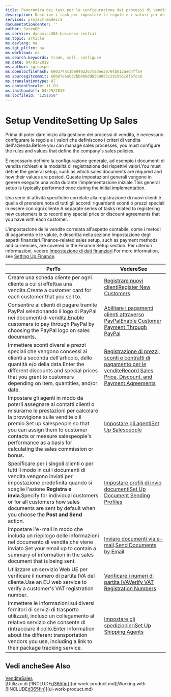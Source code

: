 ```yaml
---
title: Panoramica dei task per la configurazione dei processi di vendita | Documenti Microsoft
description: Descrive i task per impostare le regole e i valori per definire i criteri e processi di vendita.
services: project-madeira
documentationcenter: ''
author: SorenGP
ms.service: dynamics365-business-central
ms.topic: article
ms.devlang: na
ms.tgt_pltfrm: na
ms.workload: na
ms.search.keywords: trade, sell, configure
ms.date: 04/01/2019
ms.author: sgroespe
ms.openlocfilehash: 6903744c1be0492267c8dee307e4b012aed4ffa4
ms.sourcegitcommit: 60b87e5eb32bb408dd65b9855c29159b1dfbfca8
ms.translationtype: HT
ms.contentlocale: it-CH
ms.lasthandoff: 04/29/2019
ms.locfileid: "1251050"
---
```

# <a name="setting-up-sales"></a><span data-ttu-id="52dd7-103">Setup Vendite</span><span class="sxs-lookup"><span data-stu-id="52dd7-103">Setting Up Sales</span></span>
<span data-ttu-id="52dd7-104">Prima di poter dare inizio alla gestione dei processi di vendita, è necessario configurare le regole e i valori che definiscono i criteri di vendita dell'azienda.</span><span class="sxs-lookup"><span data-stu-id="52dd7-104">Before you can manage sales processes, you must configure the rules and values that define the company's sales policies.</span></span>

<span data-ttu-id="52dd7-105">È necessario definire la configurazione generale, ad esempio i documenti di vendita richiesti e le modalità di registrazione dei rispettivi valori.</span><span class="sxs-lookup"><span data-stu-id="52dd7-105">You must define the general setup, such as which sales documents are required and how their values are posted.</span></span> <span data-ttu-id="52dd7-106">Queste impostazioni generali vengono in genere eseguite una volta durante l'implementazione iniziale.</span><span class="sxs-lookup"><span data-stu-id="52dd7-106">This general setup is typically performed once during the initial implementation.</span></span>

<span data-ttu-id="52dd7-107">Una serie di attività specifiche correlate alla registrazione di nuovi clienti è quella di prendere nota di tutti gli accordi riguardanti sconti o prezzi speciali in essere con ogni cliente.</span><span class="sxs-lookup"><span data-stu-id="52dd7-107">A separate series of tasks related to registering new customers is to record any special price or discount agreements that you have with each customer.</span></span>

<span data-ttu-id="52dd7-108">L'impostazione delle vendite correlata all'aspetto contabile, come i metodi di pagamento e le valute, è descritta nella sezione Impostazione degli aspetti finanziari.</span><span class="sxs-lookup"><span data-stu-id="52dd7-108">Finance-related sales setup, such as payment methods and currencies, are covered in the Finance Setup section.</span></span> <span data-ttu-id="52dd7-109">Per ulteriori informazioni, vedere [Impostazione di dati finanziari](finance-setup-finance.md).</span><span class="sxs-lookup"><span data-stu-id="52dd7-109">For more information, see [Setting Up Finance](finance-setup-finance.md).</span></span>

| <span data-ttu-id="52dd7-110">Per</span><span class="sxs-lookup"><span data-stu-id="52dd7-110">To</span></span> | <span data-ttu-id="52dd7-111">Vedere</span><span class="sxs-lookup"><span data-stu-id="52dd7-111">See</span></span> |
| --- | --- |
| <span data-ttu-id="52dd7-112">Creare una scheda cliente per ogni cliente a cui si effettua una vendita.</span><span class="sxs-lookup"><span data-stu-id="52dd7-112">Create a customer card for each customer that you sell to.</span></span> |[<span data-ttu-id="52dd7-113">Registrare nuovi clienti</span><span class="sxs-lookup"><span data-stu-id="52dd7-113">Register New Customers</span></span>](sales-how-register-new-customers.md) |
| <span data-ttu-id="52dd7-114">Consentire ai clienti di pagare tramite PayPal selezionando il logo di PayPal nei documenti di vendita.</span><span class="sxs-lookup"><span data-stu-id="52dd7-114">Enable customers to pay through PayPal by choosing the PayPal logo on sales documents.</span></span> |[<span data-ttu-id="52dd7-115">Abilitare i pagamenti clienti attraverso PayPal</span><span class="sxs-lookup"><span data-stu-id="52dd7-115">Enable Customer Payment Through PayPal</span></span>](sales-how-enable-payment-service-extensions.md) |
| <span data-ttu-id="52dd7-116">Immettere sconti diversi e prezzi speciali che vengono concessi ai clienti a seconda dell'articolo, delle quantità e/o della data.</span><span class="sxs-lookup"><span data-stu-id="52dd7-116">Enter the different discounts and special prices that you grant to customers depending on item, quantities, and/or date.</span></span> |[<span data-ttu-id="52dd7-117">Registrazione di prezzi, sconti e contratti di pagamento per le vendite</span><span class="sxs-lookup"><span data-stu-id="52dd7-117">Record Sales Price, Discount, and Payment Agreements</span></span>](sales-how-record-sales-price-discount-payment-agreements.md) |
| <span data-ttu-id="52dd7-118">Impostare gli agenti in modo da poterli assegnare ai contatti clienti o misurarne le prestazioni per calcolare la provvigione sulle vendite o il premio.</span><span class="sxs-lookup"><span data-stu-id="52dd7-118">Set up salespeople so that you can assign them to customer contacts or measure salespeople's performance as a basis for calculating the sales commission or bonus.</span></span> |[<span data-ttu-id="52dd7-119">Impostare gli agenti</span><span class="sxs-lookup"><span data-stu-id="52dd7-119">Set Up Salespeople</span></span>](sales-how-setup-salespeople.md) |
| <span data-ttu-id="52dd7-120">Specificare per i singoli clienti o per tutti il modo in cui i documenti di vendita vengono inviati per impostazione predefinita quando si sceglie l'azione **Registra e invia**.</span><span class="sxs-lookup"><span data-stu-id="52dd7-120">Specify for individual customers or for all customers how sales documents are sent by default when you choose the **Post and Send** action.</span></span> |[<span data-ttu-id="52dd7-121">Impostare profili di invio documenti</span><span class="sxs-lookup"><span data-stu-id="52dd7-121">Set Up Document Sending Profiles</span></span>](sales-how-setup-document-send-profiles.md) |
| <span data-ttu-id="52dd7-122">Impostare l'e-mail in modo che includa un riepilogo delle informazioni nel documento di vendita che viene inviato.</span><span class="sxs-lookup"><span data-stu-id="52dd7-122">Set your email up to contain a summary of information in the sales document that is being sent.</span></span> |<span data-ttu-id="52dd7-123">[Inviare documenti via e-mail](ui-how-send-documents-email.md).</span><span class="sxs-lookup"><span data-stu-id="52dd7-123">[Send Documents by Email](ui-how-send-documents-email.md).</span></span> |
|<span data-ttu-id="52dd7-124">Utilizzare un servizio Web UE per verificare il numero di partita IVA del cliente.</span><span class="sxs-lookup"><span data-stu-id="52dd7-124">Use an EU web service to verify a customer's VAT registration number.</span></span>|[<span data-ttu-id="52dd7-125">Verificare i numeri di partita IVA</span><span class="sxs-lookup"><span data-stu-id="52dd7-125">Verify VAT Registration Numbers</span></span>](finance-setup-vat.md)|
|<span data-ttu-id="52dd7-126">Immettere le informazioni sui diversi fornitori di servizi di trasporto utilizzati, incluso un collegamento al relativo servizio che consente di rintracciare il collo.</span><span class="sxs-lookup"><span data-stu-id="52dd7-126">Enter information about the different transportation vendors you use, including a link to their package tracking service.</span></span>|[<span data-ttu-id="52dd7-127">Impostare gli spedizionieri</span><span class="sxs-lookup"><span data-stu-id="52dd7-127">Set Up Shipping Agents</span></span>](sales-how-to-set-up-shipping-agents.md)|

## <a name="see-also"></a><span data-ttu-id="52dd7-128">Vedi anche</span><span class="sxs-lookup"><span data-stu-id="52dd7-128">See Also</span></span>
[<span data-ttu-id="52dd7-129">Vendite</span><span class="sxs-lookup"><span data-stu-id="52dd7-129">Sales</span></span>](sales-manage-sales.md)  
<span data-ttu-id="52dd7-130">[Utilizzo di [!INCLUDE[d365fin](includes/d365fin_md.md)]](ui-work-product.md)</span><span class="sxs-lookup"><span data-stu-id="52dd7-130">[Working with [!INCLUDE[d365fin](includes/d365fin_md.md)]](ui-work-product.md)</span></span>
